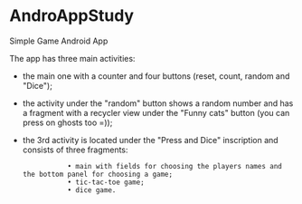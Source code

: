 # AndroAppStudy
Simple Game Android App

The app has three main activities:
   - the main one with a counter and four buttons (reset, count, random and "Dice");
   - the activity under the "random" button shows a random number and has a fragment with a recycler view under the "Funny cats" button (you can press on ghosts too =));
   - the 3rd activity is located under the "Press and Dice" inscription and consists of three fragments:
   
                    • main with fields for choosing the players names and the bottom panel for choosing a game;
                    • tic-tac-toe game;
                    • dice game.
